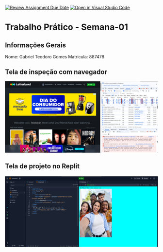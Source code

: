 [![Review Assignment Due Date](https://classroom.github.com/assets/deadline-readme-button-22041afd0340ce965d47ae6ef1cefeee28c7c493a6346c4f15d667ab976d596c.svg)](https://classroom.github.com/a/fWV9gbnp)
[![Open in Visual Studio Code](https://classroom.github.com/assets/open-in-vscode-2e0aaae1b6195c2367325f4f02e2d04e9abb55f0b24a779b69b11b9e10269abc.svg)](https://classroom.github.com/online_ide?assignment_repo_id=18583090&assignment_repo_type=AssignmentRepo)
# Trabalho Prático - Semana-01

## Informações Gerais
Nome: Gabriel Teodoro Gomes
Matricula: 887478

## Tela de inspeção com navegador
![alt text](<Captura de tela 2025-03-07 164923.png>)

## Tela de projeto no Replit
![alt text](<Captura de tela 2025-03-07 174208.png>)
